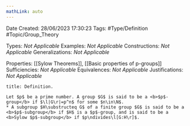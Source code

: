 ```yaml
---
mathLink: auto
---
```


<div class="topSpace"></div>

Date Created: 28/06/2023 17:30:23
Tags: #Type/Definition #Topic/Group_Theory

Types: <i>Not Applicable</i>
Examples: <i>Not Applicable</i>
Constructions: <i>Not Applicable</i>
Generalizations: <i>Not Applicable</i>

Properties: [[Sylow Theorems]], [[Basic properties of p-groups]]
Sufficiencies: <i>Not Applicable</i>
Equivalences: <i>Not Applicable</i>
Justifications: <i>Not Applicable</i>

``` ad-Definition
title: Definition.

Let $p$ be a prime number. A group $G$ is said to be a <b>$p$-group</b> if $\l|G\r|=p^n$ for some $n\in\N$.
* A subgroup $H\substructeq G$ of a finite group $G$ is said to be a <b>$p$-subgroup</b> if $H$ is a $p$-group, and is said to be a <b>Sylow $p$-subgroup</b> if $p\ndivides\l[G:H\r]$.

```
